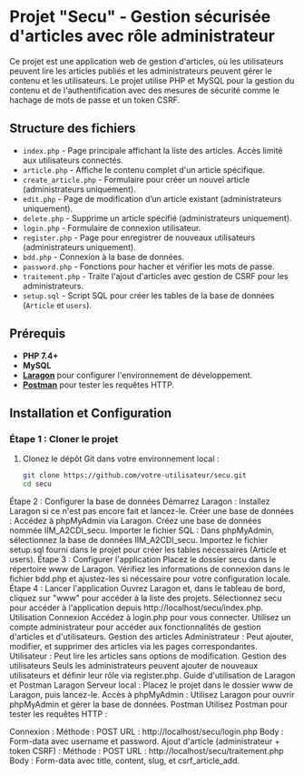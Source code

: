 # Projet "Secu" - Gestion sécurisée d'articles avec rôle administrateur

Ce projet est une application web de gestion d'articles, où les utilisateurs peuvent lire les articles publiés et les administrateurs peuvent gérer le contenu et les utilisateurs. Le projet utilise PHP et MySQL pour la gestion du contenu et de l'authentification avec des mesures de sécurité comme le hachage de mots de passe et un token CSRF.

## Structure des fichiers

- `index.php` - Page principale affichant la liste des articles. Accès limité aux utilisateurs connectés.
- `article.php` - Affiche le contenu complet d'un article spécifique.
- `create_article.php` - Formulaire pour créer un nouvel article (administrateurs uniquement).
- `edit.php` - Page de modification d’un article existant (administrateurs uniquement).
- `delete.php` - Supprime un article spécifié (administrateurs uniquement).
- `login.php` - Formulaire de connexion utilisateur.
- `register.php` - Page pour enregistrer de nouveaux utilisateurs (administrateurs uniquement).
- `bdd.php` - Connexion à la base de données.
- `password.php` - Fonctions pour hacher et vérifier les mots de passe.
- `traitement.php` - Traite l'ajout d'articles avec gestion de CSRF pour les administrateurs.
- `setup.sql` - Script SQL pour créer les tables de la base de données (`Article` et `users`).

## Prérequis

- **PHP 7.4+**
- **MySQL**
- **[Laragon](https://laragon.org/)** pour configurer l'environnement de développement.
- **[Postman](https://www.postman.com/)** pour tester les requêtes HTTP.

## Installation et Configuration

### Étape 1 : Cloner le projet

1. Clonez le dépôt Git dans votre environnement local :

   ```bash
   git clone https://github.com/votre-utilisateur/secu.git
   cd secu

Étape 2 : Configurer la base de données
Démarrez Laragon : Installez Laragon si ce n'est pas encore fait et lancez-le.
Créer une base de données :
Accédez à phpMyAdmin via Laragon.
Créez une base de données nommée IIM_A2CDI_secu.
Importer le fichier SQL :
Dans phpMyAdmin, sélectionnez la base de données IIM_A2CDI_secu.
Importez le fichier setup.sql fourni dans le projet pour créer les tables nécessaires (Article et users).
Étape 3 : Configurer l'application
Placez le dossier secu dans le répertoire www de Laragon.
Vérifiez les informations de connexion dans le fichier bdd.php et ajustez-les si nécessaire pour votre configuration locale.
Étape 4 : Lancer l'application
Ouvrez Laragon et, dans le tableau de bord, cliquez sur "www" pour accéder à la liste des projets.
Sélectionnez secu pour accéder à l'application depuis http://localhost/secu/index.php.
Utilisation
Connexion
Accédez à login.php pour vous connecter.
Utilisez un compte administrateur pour accéder aux fonctionnalités de gestion d'articles et d'utilisateurs.
Gestion des articles
Administrateur : Peut ajouter, modifier, et supprimer des articles via les pages correspondantes.
Utilisateur : Peut lire les articles sans options de modification.
Gestion des utilisateurs
Seuls les administrateurs peuvent ajouter de nouveaux utilisateurs et définir leur rôle via register.php.
Guide d'utilisation de Laragon et Postman
Laragon
Serveur local : Placez le projet dans le dossier www de Laragon, puis lancez-le.
Accès à phpMyAdmin : Utilisez Laragon pour ouvrir phpMyAdmin et gérer la base de données.
Postman
Utilisez Postman pour tester les requêtes HTTP :

Connexion :
Méthode : POST
URL : http://localhost/secu/login.php
Body : Form-data avec username et password.
Ajout d'article (administrateur + token CSRF) :
Méthode : POST
URL : http://localhost/secu/traitement.php
Body : Form-data avec title, content, slug, et csrf_article_add.